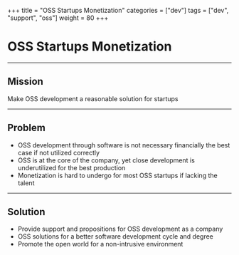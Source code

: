 +++
title = "OSS Startups Monetization"
categories = ["dev"]
tags = ["dev", "support", "oss"]
weight = 80
+++

# OSS Startups Monetization

---

## Mission

Make OSS development a reasonable solution for startups

---

## Problem

- OSS development through software is not necessary financially the best case if not utilized correctly
- OSS is at the core of the company, yet close development is underutilized for the best production
- Monetization is hard to undergo for most OSS startups if lacking the talent

---

## Solution

- Provide support and propositions for OSS development as a company
- OSS solutions for a better software development cycle and degree
- Promote the open world for a non-intrusive environment
